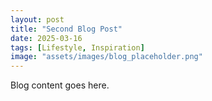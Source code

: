 ```yaml
---
layout: post
title: "Second Blog Post"
date: 2025-03-16
tags: [Lifestyle, Inspiration]
image: "assets/images/blog_placeholder.png"
---
```

Blog content goes here.